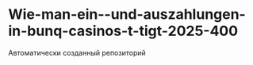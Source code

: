 # Wie-man-ein--und-auszahlungen-in-bunq-casinos-t-tigt-2025-400
Автоматически созданный репозиторий
